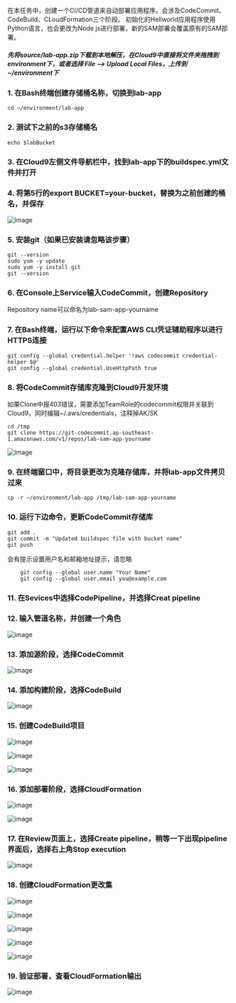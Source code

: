 在本任务中，创建一个CI/CD管道来自动部署应用程序。会涉及CodeCommit、CodeBuild、CLoudFormation三个阶段。
初始化的Hellworld应用程序使用Python语言，也会更改为Node.js进行部署，新的SAM部署会覆盖原有的SAM部署。
##### 先将source/lab-app.zip下载到本地解压，在Cloud9中直接将文件夹拖拽到environment下，或者选择 File --> Upload Local Files，上传到~/environment下
### 1. 在Bash终端创建存储桶名称，切换到lab-app
```
cd ~/environment/lab-app
```
### 2. 测试下之前的s3存储桶名
```
echo $labBucket
```
### 3. 在Cloud9左侧文件导航栏中，找到lab-app下的buildspec.yml文件并打开
### 4. 将第5行的export BUCKET=your-bucket，替换为之前创建的桶名，并保存
![image](https://github.com/hlmiao/I-Day/blob/master/Devops/CICDforSAM/pic/4-4.png)
### 5. 安装git（如果已安装请忽略该步骤）
```
git --version
sudo yum -y update
sudo yum -y install git
git --version
```
### 6. 在Console上Service输入CodeCommit，创建Repository
Repository name可以命名为lab-sam-app-yourname
### 7. 在Bash终端，运行以下命令来配置AWS CLI凭证辅助程序以进行HTTPS连接
```
git config --global credential.helper '!aws codecommit credential-helper $@'
git config --global credential.UseHttpPath true
```
### 8. 将CodeCommit存储库克隆到Cloud9开发环境
如果Clone中报403错误，需要添加TeamRole的codecommit权限并关联到Cloud9，同时编辑~/.aws/credentials，注释掉AK/SK
```
cd /tmp
git clone https://git-codecommit.ap-southeast-1.amazonaws.com/v1/repos/lab-sam-app-yourname
```
![image](https://github.com/hlmiao/I-Day/blob/master/Devops/CICDforSAM/pic/4-8.png)
### 9. 在终端窗口中，将目录更改为克隆存储库，并将lab-app文件拷贝过来
```
cp -r ~/environment/lab-app /tmp/lab-sam-app-yourname
```
### 10. 运行下边命令，更新CodeCommit存储库
```
git add .
git commit -m "Updated buildspec file with bucket name"
git push
```
会有提示设置用户名和邮箱地址提示，请忽略
```
    git config --global user.name "Your Name"
    git config --global user.email you@example.com
```
### 11. 在Sevices中选择CodePipeline，并选择Creat pipeline
### 12. 输入管道名称，并创建一个角色
![image](https://github.com/hlmiao/I-Day/blob/master/Devops/CICDforSAM/pic/4-12.png)
### 13. 添加源阶段，选择CodeCommit
![image](https://github.com/hlmiao/I-Day/blob/master/Devops/CICDforSAM/pic/4-13.png)
### 14. 添加构建阶段，选择CodeBuild
![image](https://github.com/hlmiao/I-Day/blob/master/Devops/CICDforSAM/pic/4-14.png)
### 15. 创建CodeBuild项目
![image](https://github.com/hlmiao/I-Day/blob/master/Devops/CICDforSAM/pic/4-15-1.png)

![image](https://github.com/hlmiao/I-Day/blob/master/Devops/CICDforSAM/pic/4-15-2.png)

![image](https://github.com/hlmiao/I-Day/blob/master/Devops/CICDforSAM/pic/4-15-3.png)
### 16. 添加部署阶段，选择CloudFormation
![image](https://github.com/hlmiao/I-Day/blob/master/Devops/CICDforSAM/pic/4-16-1.png)

![image](https://github.com/hlmiao/I-Day/blob/master/Devops/CICDforSAM/pic/4-16-2.png)
### 17. 在Review页面上，选择Create pipeline，稍等一下出现pipeline界面后，选择右上角Stop execution
![image](https://github.com/hlmiao/I-Day/blob/master/Devops/CICDforSAM/pic/4-17.png)
### 18. 创建CloudFormation更改集
![image](https://github.com/hlmiao/I-Day/blob/master/Devops/CICDforSAM/pic/4-18-1.png)

![image](https://github.com/hlmiao/I-Day/blob/master/Devops/CICDforSAM/pic/4-18-2.png)

![image](https://github.com/hlmiao/I-Day/blob/master/Devops/CICDforSAM/pic/4-18-3.png)

![image](https://github.com/hlmiao/I-Day/blob/master/Devops/CICDforSAM/pic/4-18-4.png)

![image](https://github.com/hlmiao/I-Day/blob/master/Devops/CICDforSAM/pic/4-18-5.png)
### 19. 验证部署，查看CloudFormation输出
![image](https://github.com/hlmiao/I-Day/blob/master/Devops/CICDforSAM/pic/4-19.png)
